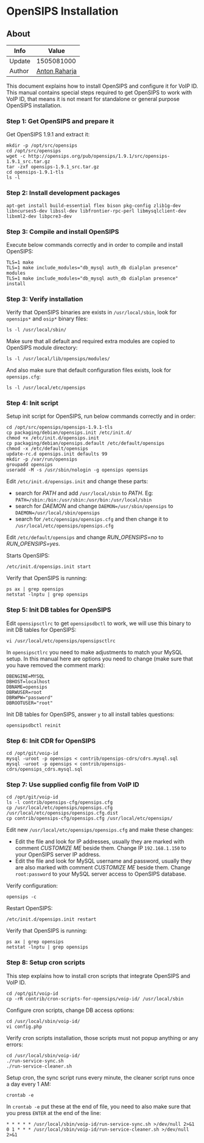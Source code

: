 # OpenSIPS Installation

## About

Info   | Value
------ | -----
Update | 1505081000
Author | [Anton Raharja](http://antonraharja.com)

This document explains how to install OpenSIPS and configure it for VoIP ID. This manual contains special steps required to get OpenSIPS to work with VoIP ID, that means it is not meant for standalone or general purpose OpenSIPS installation.

### Step 1: Get OpenSIPS and prepare it

Get OpenSIPS 1.9.1 and extract it:

```
mkdir -p /opt/src/opensips
cd /opt/src/opensips
wget -c http://opensips.org/pub/opensips/1.9.1/src/opensips-1.9.1_src.tar.gz
tar -zxf opensips-1.9.1_src.tar.gz
cd opensips-1.9.1-tls
ls -l
```

### Step 2: Install development packages

```
apt-get install build-essential flex bison pkg-config zlib1g-dev libncurses5-dev libssl-dev libfrontier-rpc-perl libmysqlclient-dev libxml2-dev libpcre3-dev
```

### Step 3: Compile and install OpenSIPS

Execute below commands correctly and in order to compile and install OpenSIPS:

```
TLS=1 make
TLS=1 make include_modules="db_mysql auth_db dialplan presence" modules
TLS=1 make include_modules="db_mysql auth_db dialplan presence" install
```

### Step 3: Verify installation

Verify that OpenSIPS binaries are exists in `/usr/local/sbin`, look for `opensips*` and `osip*` binary files:

```
ls -l /usr/local/sbin/
```

Make sure that all default and required extra modules are copied to OpenSIPS module directory:

```
ls -l /usr/local/lib/opensips/modules/
```

And also make sure that default configuration files exists, look for `opensips.cfg`:

```
ls -l /usr/local/etc/opensips
```

### Step 4: Init script

Setup init script for OpenSIPS, run below commands correctly and in order:

```
cd /opt/src/opensips/opensips-1.9.1-tls
cp packaging/debian/opensips.init /etc/init.d/
chmod +x /etc/init.d/opensips.init
cp packaging/debian/opensips.default /etc/default/opensips
chmod -x /etc/default/opensips
update-rc.d opensips.init defaults 99
mkdir -p /var/run/opensips
groupadd opensips
useradd -M -s /usr/sbin/nologin -g opensips opensips
```

Edit `/etc/init.d/opensips.init` and change these parts:

- search for *PATH* and add `/usr/local/sbin` to *PATH*. Eg: `PATH=/sbin:/bin:/usr/sbin:/usr/bin:/usr/local/sbin`
- search for *DAEMON* and change `DAEMON=/usr/sbin/opensips` to `DAEMON=/usr/local/sbin/opensips`
- search for `/etc/opensips/opensips.cfg` and then change it to `/usr/local/etc/opensips/opensips.cfg`

Edit `/etc/default/opensips` and change *RUN_OPENSIPS=no* to *RUN_OPENSIPS=yes*.

Starts OpenSIPS:

```
/etc/init.d/opensips.init start
```

Verify that OpenSIPS is running:

```
ps ax | grep opensips
netstat -lnptu | grep opensips
```

### Step 5: Init DB tables for OpenSIPS

Edit `opensipsctlrc` to get `opensipsdbctl` to work, we will use this binary to init DB tables for OpenSIPS:

```
vi /usr/local/etc/opensips/opensipsctlrc
```

In `opensipsctlrc` you need to make adjustments to match your MySQL setup. In this manual here are options you need to change (make sure that you have removed the comment mark):

```
DBENGINE=MYSQL
DBHOST=localhost
DBNAME=opensips
DBRWUSER=root
DBRWPW="password"
DBROOTUSER="root"
```

Init DB tables for OpenSIPS, answer `y` to all install tables questions:

```
opensipsdbctl reinit
```

### Step 6: Init CDR for OpenSIPS

```
cd /opt/git/voip-id
mysql -uroot -p opensips < contrib/opensips-cdrs/cdrs.mysql.sql
mysql -uroot -p opensips < contrib/opensips-cdrs/opensips_cdrs.mysql.sql
```

### Step 7: Use supplied config file from VoIP ID

```
cd /opt/git/voip-id
ls -l contrib/opensips-cfg/opensips.cfg
cp /usr/local/etc/opensips/opensips.cfg /usr/local/etc/opensips/opensips.cfg.dist
cp contrib/opensips-cfg/opensips.cfg /usr/local/etc/opensips/
```

Edit new `/usr/local/etc/opensips/opensips.cfg` and make these changes:

- Edit the file and look for IP addresses, usually they are marked with comment *CUSTOMIZE ME* beside them. Change IP `192.168.1.150` to your OpenSIPS server IP address.
- Edit the file and look for MySQL username and password, usually they are also marked with comment *CUSTOMIZE ME* beside them. Change `root:password` to your MySQL server access to OpenSIPS database.

Verify configuration:

```
opensips -c
```
Restart OpenSIPS:

```
/etc/init.d/opensips.init restart
```

Verify that OpenSIPS is running:

```
ps ax | grep opensips
netstat -lnptu | grep opensips
```

### Step 8: Setup cron scripts

This step explains how to install cron scripts that integrate OpenSIPS and VoIP ID.

```
cd /opt/git/voip-id
cp -rR contrib/cron-scripts-for-opensips/voip-id/ /usr/local/sbin
```

Configure cron scripts, change DB access options:

```
cd /usr/local/sbin/voip-id/
vi config.php
```

Verify cron scripts installation, those scripts must not popup anything or any errors:

```
cd /usr/local/sbin/voip-id/
./run-service-sync.sh 
./run-service-cleaner.sh 
```

Setup cron, the sync script runs every minute, the cleaner script runs once a day every 1 AM:

```
crontab -e
```

In `crontab -e` put these at the end of file, you need to also make sure that you press `ENTER` at the end of the line:

```
* * * * * /usr/local/sbin/voip-id/run-service-sync.sh >/dev/null 2>&1
0 1 * * * /usr/local/sbin/voip-id/run-service-cleaner.sh >/dev/null 2>&1
```
